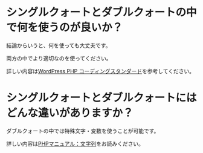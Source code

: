 # シングルクォートとダブルクォートの中で何を使うのが良いか？

結論からいうと、何を使っても大丈夫です。

両方の中でより適切なのを使ってください。

詳しい内容は[WordPress PHP コーディングスタンダード](https://developer.wordpress.org/coding-standards/wordpress-coding-standards/php/)を参考してください。

# シングルクォートとダブルクォートにはどんな違いがありますか？

ダブルクォートの中では特殊文字・変数を使うことが可能です。

詳しい内容は[PHPマニュアル：文字列](https://www.php.net/manual/ja/language.types.string.php)をお読みください。
